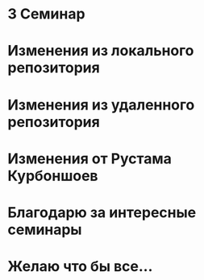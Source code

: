 # 3 Семинар

# Изменения из локального репозитория

# Изменения из удаленного репозитория

# Изменения от Рустама Курбоншоев

# Благодарю за интересные семинары

# Желаю что бы все...
